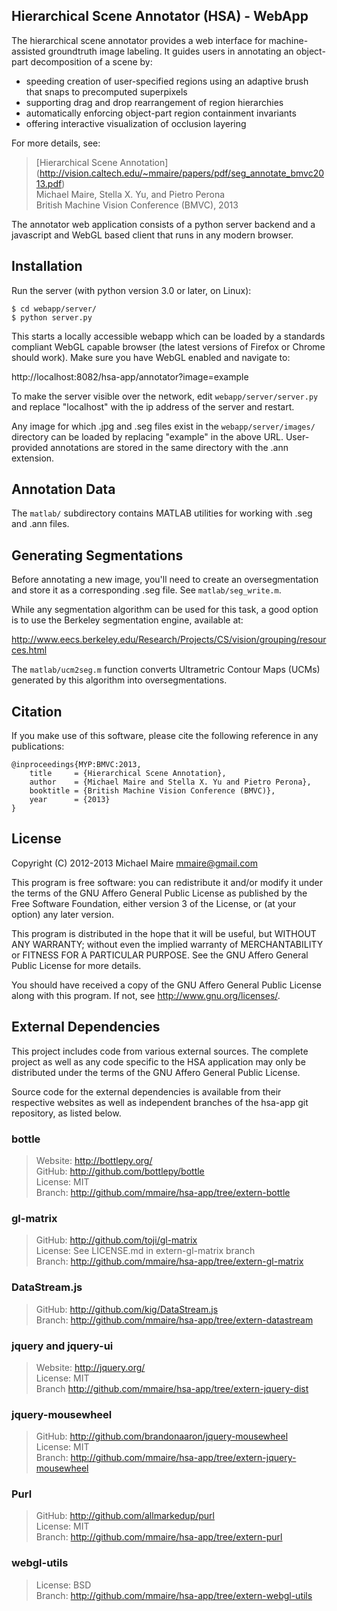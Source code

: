 Hierarchical Scene Annotator (HSA) - WebApp
-------------------------------------------

The hierarchical scene annotator provides a web interface for machine-assisted
groundtruth image labeling.  It guides users in annotating an object-part
decomposition of a scene by:  
 - speeding creation of user-specified regions using an adaptive brush that
   snaps to precomputed superpixels
 - supporting drag and drop rearrangement of region hierarchies
 - automatically enforcing object-part region containment invariants
 - offering interactive visualization of occlusion layering

For more details, see:

> [Hierarchical Scene Annotation]
> (http://vision.caltech.edu/~mmaire/papers/pdf/seg_annotate_bmvc2013.pdf)  
> Michael Maire, Stella X. Yu, and Pietro Perona  
> British Machine Vision Conference (BMVC), 2013  

The annotator web application consists of a python server backend and a
javascript and WebGL based client that runs in any modern browser.

Installation
------------

Run the server (with python version 3.0 or later, on Linux):  

~~~
$ cd webapp/server/  
$ python server.py  
~~~

This starts a locally accessible webapp which can be loaded by a standards
compliant WebGL capable browser (the latest versions of Firefox or Chrome
should work).  Make sure you have WebGL enabled and navigate to:  

<a>http://localhost:8082/hsa-app/annotator?image=example</a>

To make the server visible over the network, edit
`webapp/server/server.py` and replace "localhost" with the ip address
of the server and restart.

Any image for which .jpg and .seg files exist in the `webapp/server/images/`
directory can be loaded by replacing "example" in the above URL.  User-provided
annotations are stored in the same directory with the .ann extension.

Annotation Data
---------------

The `matlab/` subdirectory contains MATLAB utilities for working with .seg and
.ann files.

Generating Segmentations
------------------------

Before annotating a new image, you'll need to create an oversegmentation and
store it as a corresponding .seg file.  See `matlab/seg_write.m`.

While any segmentation algorithm can be used for this task, a good option is
to use the Berkeley segmentation engine, available at:

http://www.eecs.berkeley.edu/Research/Projects/CS/vision/grouping/resources.html

The `matlab/ucm2seg.m` function converts Ultrametric Contour Maps (UCMs)
generated by this algorithm into oversegmentations.

Citation
--------

If you make use of this software, please cite the following reference in any
publications:

    @inproceedings{MYP:BMVC:2013,    
        title     = {Hierarchical Scene Annotation},  
        author    = {Michael Maire and Stella X. Yu and Pietro Perona},  
        booktitle = {British Machine Vision Conference (BMVC)},  
        year      = {2013}  
    }

License
-------

Copyright (C) 2012-2013 Michael Maire <mmaire@gmail.com>

This program is free software: you can redistribute it and/or modify
it under the terms of the GNU Affero General Public License as published by
the Free Software Foundation, either version 3 of the License, or
(at your option) any later version.

This program is distributed in the hope that it will be useful,
but WITHOUT ANY WARRANTY; without even the implied warranty of
MERCHANTABILITY or FITNESS FOR A PARTICULAR PURPOSE.  See the
GNU Affero General Public License for more details.

You should have received a copy of the GNU Affero General Public License
along with this program.  If not, see <http://www.gnu.org/licenses/>.

External Dependencies
---------------------

This project includes code from various external sources.  The complete
project as well as any code specific to the HSA application may only be
distributed under the terms of the GNU Affero General Public License.

Source code for the external dependencies is available from their respective
websites as well as independent branches of the hsa-app git repository, as
listed below.

### bottle ###
> Website: http://bottlepy.org/  
> GitHub: http://github.com/bottlepy/bottle  
> License: MIT  
> Branch: http://github.com/mmaire/hsa-app/tree/extern-bottle  

### gl-matrix ###
> GitHub: http://github.com/toji/gl-matrix  
> License: See LICENSE.md in extern-gl-matrix branch  
> Branch: http://github.com/mmaire/hsa-app/tree/extern-gl-matrix  

### DataStream.js ###
> GitHub: http://github.com/kig/DataStream.js  
> Branch: http://github.com/mmaire/hsa-app/tree/extern-datastream  

### jquery and jquery-ui ###
> Website: http://jquery.org/  
> License: MIT  
> Branch http://github.com/mmaire/hsa-app/tree/extern-jquery-dist  

### jquery-mousewheel ###
> GitHub: http://github.com/brandonaaron/jquery-mousewheel  
> License: MIT  
> Branch: http://github.com/mmaire/hsa-app/tree/extern-jquery-mousewheel  

### Purl ###
> GitHub: http://github.com/allmarkedup/purl  
> License: MIT  
> Branch: http://github.com/mmaire/hsa-app/tree/extern-purl  

### webgl-utils ###
> License: BSD  
> Branch: http://github.com/mmaire/hsa-app/tree/extern-webgl-utils  
